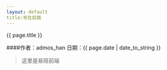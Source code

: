 ```yaml
---
layout: default
title:写在前面
---
```


{{ page.title }}

####作者：admos_han 日期：{{ page.date | date_to_string }}

>这里是易班前端
